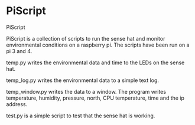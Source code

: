 # PiScript

PiScript

PiScript is a collection of scripts to run the sense hat and monitor environmental conditions on a raspberry pi. The scripts have been run on a pi 3 and 4.

temp.py writes the environmental data and time to the LEDs on the sense hat.

temp_log.py writes the environmental data to a simple text log.

temp_window.py writes the data to a window. The program writes temperature, humidity, pressure, north, CPU temperature, time and the ip address.

test.py is a simple script to test that the sense hat is working.

